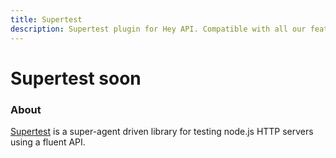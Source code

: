 ```yaml
---
title: Supertest
description: Supertest plugin for Hey API. Compatible with all our features.
---
```


# Supertest <span data-soon>soon</span>

<FeatureStatus issueNumber=1488 name="Supertest" />

### About

[Supertest](https://github.com/ladjs/supertest) is a super-agent driven library for testing node.js HTTP servers using a fluent API.

<!--@include: ../../partials/sponsors.md-->
